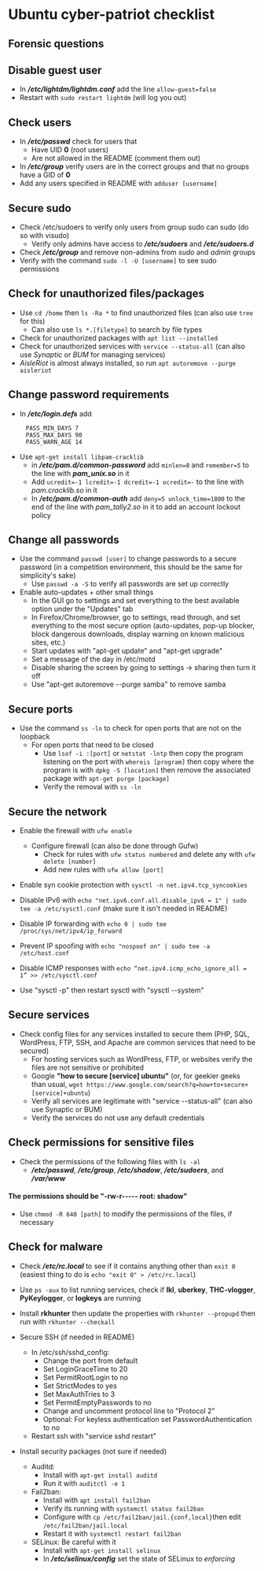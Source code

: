# Ubuntu cyber-patriot checklist

## **Forensic questions**

## Disable guest user

- In ___/etc/lightdm/lightdm.conf___ add the line ```allow-guest=false```
- Restart with ```sudo restart lightdm``` (will log you out)


## Check users

- In ___/etc/passwd___ check for users that
  - Have UID __0__ (root users)
  - Are not allowed in the README (comment them out)
- In ___/etc/group___ verify users are in the correct groups and that no groups have a GID of __0__
- Add any users specified in README with ```adduser [username]```


## Secure sudo

- Check /etc/sudoers to verify only users from group sudo can sudo (do so with visudo)
    - Verify only admins have access to ___/etc/sudoers___ and ___/etc/sudoers.d___
- Check ___/etc/group___ and remove non-admins from _sudo_ and _admin_ groups
- Verify with the command ```sudo -l -U [username]``` to see sudo permissions


## Check for unauthorized files/packages

- Use ```cd /home``` then ```ls -Ra *```  to find unauthorized files (can also use ``tree`` for this)
  - Can also use ```ls *.[filetype]``` to search by file types
- Check for unauthorized packages with ```apt list --installed```
- Check for unauthorized services with ```service --status-all``` (can also use _Synaptic_ or _BUM_ for managing services)
- _AisleRiot_ is almost always installed, so run ```apt autoremove --purge aisleriot```


## Change password requirements

- In ___/etc/login.defs___ add
```
     PASS_MIN_DAYS 7
     PASS_MAX_DAYS 90
     PASS_WARN_AGE 14
```

- Use ```apt-get install libpam-cracklib```
    - in ___/etc/pam.d/common-password___ add ``minlen=8`` and ``remember=5`` to the line with ___pam_unix.so___ in it
    - Add ``ucredit=-1 lcredit=-1 dcredit=-1 ocredit=-`` to the line with _pam.cracklib.so_ in it
    - In ___/etc/pam.d/common-auth___ add ``deny=5 unlock_time=1800`` to the end of the line with _pam\_tally2.so_ in it to add an account lockout policy


## Change all passwords

- Use the command ```passwd [user]``` to change passwords to a secure password (in a competition environment, this should be the same for simplicity's sake)
  - Use ```passwd -a -S``` to verify all passwords are set up correctly
- Enable auto-updates + other small things
  - In the GUI go to settings and set everything to the best available option under the "Updates" tab
  - In Firefox/Chrome/browser, go to settings, read through, and set everything to the most secure option (auto-updates, pop-up blocker, block dangerous downloads, display warning on known malicious sites, etc.)
  - Start updates with "apt-get update" and "apt-get upgrade"
  - Set a message of the day in /etc/motd
  - Disable sharing the screen by going to settings -> sharing then turn it off
  - Use "apt-get autoremove --purge samba" to remove samba


## Secure ports

- Use the command ```ss -ln``` to check for open ports that are not on the loopback
  - For open ports that need to be closed
    - Use ```lsof -i :[port]``` or ```netstat -lntp``` then copy the program listening on the port with ```whereis [program]``` then copy where the program is with ```dpkg -S [location]``` then remove the associated package with ```apt-get purge [package]```
    - Verify the removal with ```ss -ln```


## Secure the network

- Enable the firewall with ```ufw enable```
  - Configure firewall (can also be done through Gufw)
    - Check for rules with ```ufw status numbered``` and delete any with ```ufw delete [number]```
    - Add new rules with ```ufw allow [port]```

- Enable syn cookie protection with ```sysctl -n net.ipv4.tcp_syncookies```
- Disable IPv6 with ```echo "net.ipv6.conf.all.disable_ipv6 = 1" | sudo tee -a /etc/sysctl.conf``` (make sure it isn't needed in README)
- Disable IP forwarding with ```echo 0 | sudo tee /proc/sys/net/ipv4/ip_forward```
- Prevent IP spoofing with ```echo "nospoof on" | sudo tee -a /etc/host.conf```
- Disable ICMP responses with ```echo “net.ipv4.icmp_echo_ignore_all = 1” >> /etc/sysctl.conf```
- Use "sysctl -p" then restart sysctl with "sysctl --system"


## Secure services

- Check config files for any services installed to secure them (PHP, SQL, WordPress, FTP, SSH, and Apache are common services that need to be secured)
  - For hosting services such as WordPress, FTP, or websites verify the files are not sensitive or prohibited
  - Google __"how to secure [service] ubuntu"__ (or, for geekier geeks than usual, ```wget https://www.google.com/search?q=how+to+secure+[service]+ubuntu```)
  - Verify all services are legitimate with "service --status-all" (can also use Synaptic or BUM)
  - Verify the services do not use any default credentials


## Check permissions for sensitive files

- Check the permissions of the following files with ```ls -al```
  - ___/etc/passwd___, ___/etc/group___, ___/etc/shadow___, ___/etc/sudoers___, and ___/var/www___
#### The permissions should be "-rw-r----- root: shadow"
- Use ```chmod -R 640 [path]``` to modify the permissions of the files, if necessary


## Check for malware

- Check ___/etc/rc.local___ to see if it contains anything other than ```exit 0``` (easiest thing to do is ```echo "exit 0" > /etc/rc.local```)
- Use ```ps -aux``` to list running services, check if __lkl__, __uberkey__, __THC-vlogger__, __PyKeylogger__, or __logkeys__ are running
- Install __rkhunter__ then update the properties with ```rkhunter --propupd``` then run with ```rkhunter --checkall```

- Secure SSH (if needed in README)
  - In /etc/ssh/sshd_config: 
    - Change the port from default
    - Set LoginGraceTime to 20
    - Set PermitRootLogin to no
    - Set StrictModes to yes
    - Set MaxAuthTries to 3
    - Set PermitEmptyPasswords to no
    - Change and uncomment protocol line to "Protocol 2"
    - Optional: For keyless authentication set PasswordAuthentication to no
  - Restart ssh with "service sshd restart"

- Install security packages (not sure if needed)

    - Auditd:
        - Install with ```apt-get install auditd```
        - Run it with ```auditctl -e 1```
    - Fail2ban:
        - Install with ```apt install fail2ban```
        - Verify its running with ```systemctl status fail2ban```
        - Configure with ```cp /etc/fail2ban/jail.{conf,local}```then edit ```/etc/fail2ban/jail.local```
        - Restart it with ```systemctl restart fail2ban```
    - SELinux: Be careful with it
        - Install with ```apt-get install selinux```
        - In ___/etc/selinux/config___ set the state of SELinux to _enforcing_